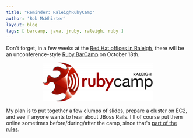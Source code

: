 ```yaml
---
title: "Reminder: RaleighRubyCamp"
author: 'Bob McWhirter'
layout: blog
tags: [ barcamp, java, jruby, raleigh, ruby ]
---
```

Don't forget, in a few weeks at the <a title="Red Hat in Raleigh" href="http://www.redhat.com/about/contact/ww/americas/raleigh.html">Red Hat offices in Raleigh</a>, there will be an unconference-style <a title="RaleighRubyCamp" href="http://barcamp.pbwiki.com/RaleighRubyCamp">Ruby BarCamp</a> on October 18th.
<p style="text-align: center;">
  <a href="http://barcamp.pbwiki.com/RaleighRubyCamp">
    <img class="aligncenter size-medium wp-image-535" title="raleigh-rubycamp" src="/blog/assets/raleigh-rubycamp-300x106.png" alt="" width="300" height="106"/>
  </a>
</p>

My plan is to put together a few clumps of slides, prepare a cluster on EC2, and see if anyone wants to hear about JBoss Rails.  I'll of course put them online sometimes before/during/after the camp, since that's <a title="BarCamp rules" href="http://barcamp.pbwiki.com/TheRulesOfBarCamp">part of the rules</a>.
